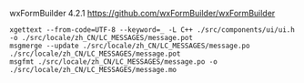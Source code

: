 wxFormBuilder 4.2.1 https://github.com/wxFormBuilder/wxFormBuilder

```shell
xgettext --from-code=UTF-8 --keyword=_ -L C++ ./src/components/ui/ui.h -o ./src/locale/zh_CN/LC_MESSAGES/message.pot
msgmerge --update ./src/locale/zh_CN/LC_MESSAGES/message.po ./src/locale/zh_CN/LC_MESSAGES/message.pot
msgfmt ./src/locale/zh_CN/LC_MESSAGES/message.po -o ./src/locale/zh_CN/LC_MESSAGES/message.mo
```